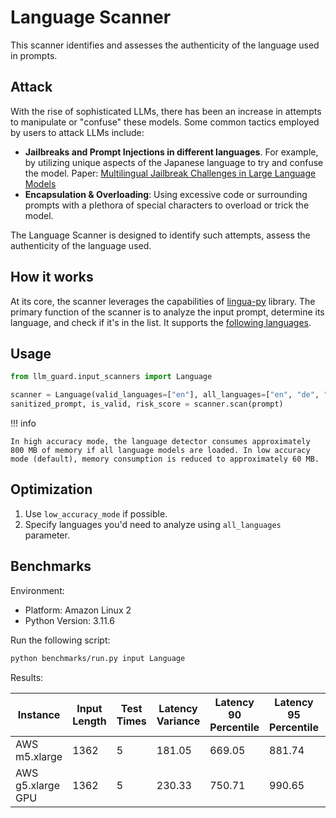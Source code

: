 # Language Scanner

This scanner identifies and assesses the authenticity of the language used in prompts.

## Attack

With the rise of sophisticated LLMs, there has been an increase in attempts to manipulate or "confuse" these models.
Some common tactics employed by users to attack LLMs include:

- **Jailbreaks and Prompt Injections in different languages**. For example, by utilizing unique aspects of the Japanese
  language to try and confuse the model. Paper: [Multilingual Jailbreak Challenges in Large Language Models](https://arxiv.org/abs/2310.06474)
- **Encapsulation & Overloading**: Using excessive code or surrounding prompts with a plethora of special characters to
  overload or trick the model.

The Language Scanner is designed to identify such attempts, assess the authenticity of the language used.

## How it works

At its core, the scanner leverages the capabilities of [lingua-py](https://github.com/pemistahl/lingua-py) library.
The primary function of the scanner is to analyze the input prompt, determine its language, and check if it's in the
list. It supports the [following languages](https://github.com/pemistahl/lingua-py#3-which-languages-are-supported).

## Usage

```python
from llm_guard.input_scanners import Language

scanner = Language(valid_languages=["en"], all_languages=["en", "de", "es", "it"], low_accuracy_mode=True)  # Add other valid language codes (ISO 639-1) as needed
sanitized_prompt, is_valid, risk_score = scanner.scan(prompt)
```

!!! info

    In high accuracy mode, the language detector consumes approximately 800 MB of memory if all language models are loaded. In low accuracy mode (default), memory consumption is reduced to approximately 60 MB.

## Optimization

1. Use `low_accuracy_mode` if possible.
2. Specify languages you'd need to analyze using `all_languages` parameter.

## Benchmarks

Environment:

- Platform: Amazon Linux 2
- Python Version: 3.11.6

Run the following script:

```sh
python benchmarks/run.py input Language
```

Results:

| Instance            | Input Length | Test Times | Latency Variance | Latency 90 Percentile | Latency 95 Percentile | Latency 99 Percentile | Average Latency (ms) | QPS      |
|---------------------|--------------|------------|------------------|-----------------------|-----------------------|-----------------------|----------------------|----------|
| AWS m5.xlarge       | 1362         | 5          | 181.05           | 669.05                | 881.74                | 1051.90               | 243.45               | 5594.68  |
| AWS g5.xlarge GPU       | 1362         | 5          | 230.33           | 750.71                | 990.65                | 1182.61               | 270.74               | 5030.57  |

